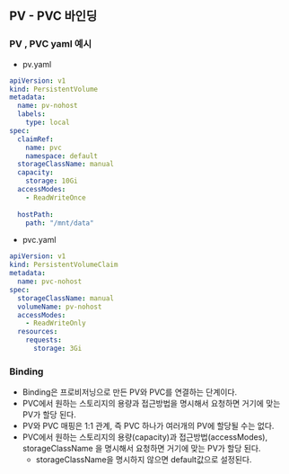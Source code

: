 ## PV - PVC 바인딩

### PV , PVC yaml 예시 

- pv.yaml

```yaml
apiVersion: v1
kind: PersistentVolume
metadata:
  name: pv-nohost
  labels:
    type: local
spec:
  claimRef:
    name: pvc
    namespace: default
  storageClassName: manual
  capacity:
    storage: 10Gi
  accessModes:
    - ReadWriteOnce
  
  hostPath:
    path: "/mnt/data"
```

- pvc.yaml

```yaml
apiVersion: v1
kind: PersistentVolumeClaim
metadata:
  name: pvc-nohost
spec:
  storageClassName: manual
  volumeName: pv-nohost
  accessModes:
    - ReadWriteOnly
  resources:
    requests:
      storage: 3Gi
```

### Binding

- Binding은 프로비저닝으로 만든 PV와 PVC를 연결하는 단계이다.
- PVC에서 원하는 스토리지의 용량과 접근방법을 명시해서 요청하면 거기에 맞는 PV가 할당 된다.
- PV와 PVC 매핑은 1:1 관계, 즉 PVC 하나가 여러개의 PV에 할당될 수는 없다.
- PVC에서 원하는 스토리지의 용량(capacity)과 접근방법(accessModes), storageClassName 을 명시해서 요청하면 거기에 맞는 PV가 할당 된다.
  - storageClassName을 명시하지 않으면 default값으로 설정된다.

